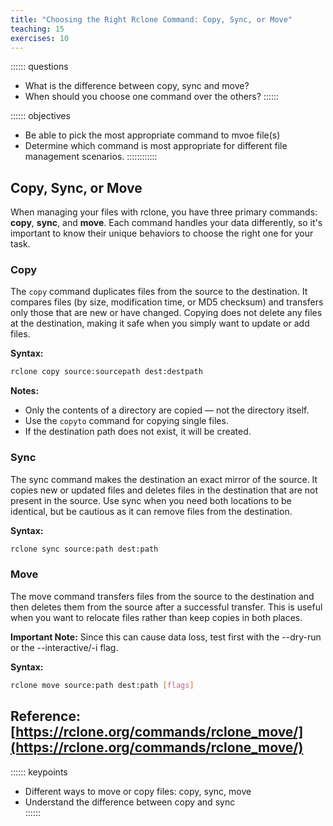 ```yaml
---
title: "Choosing the Right Rclone Command: Copy, Sync, or Move"
teaching: 15
exercises: 10
---
```


:::::: questions
- What is the difference between copy, sync and move?
- When should you choose one command over the others?
::::::

:::::: objectives
- Be able to pick the most appropriate command to mvoe file(s)
- Determine which command is most appropriate for different file management scenarios.
::::::::::::

## Copy, Sync, or Move

When managing your files with rclone, you have three primary commands: **copy**, **sync**, and **move**. Each command handles your data differently, so it's important to know their unique behaviors to choose the right one for your task.

### Copy 

The `copy` command duplicates files from the source to the destination. It compares files (by size, modification time, or MD5 checksum) and transfers only those that are new or have changed. Copying does not delete any files at the destination, making it safe when you simply want to update or add files.

**Syntax:** 

```bash 
rclone copy source:sourcepath dest:destpath
``` 
**Notes:**

- Only the contents of a directory are copied — not the directory itself.
- Use the ```copyto``` command for copying single files.
- If the destination path does not exist, it will be created.

### Sync 

The sync command makes the destination an exact mirror of the source. It copies new or updated files and deletes files in the destination that are not present in the source. Use sync when you need both locations to be identical, but be cautious as it can remove files from the destination.

**Syntax:** 

```bash
rclone sync source:path dest:path
```

### Move 

The move command transfers files from the source to the destination and then deletes them from the source after a successful transfer. This is useful when you want to relocate files rather than keep copies in both places.

**Important Note:** Since this can cause data loss, test first with the --dry-run or the --interactive/-i flag.

**Syntax:**

```bash 
rclone move source:path dest:path [flags]
```

## Reference:  [https://rclone.org/commands/rclone_move/](https://rclone.org/commands/rclone_move/)

:::::: keypoints
 - Different ways to move or copy files: copy, sync, move   
 - Understand the difference between copy and sync   
::::::

